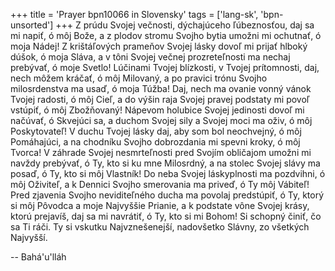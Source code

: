 +++
title = 'Prayer bpn10066 in Slovensky'
tags = ['lang-sk', 'bpn-unsorted']
+++
Z prúdu Svojej večnosti, dýchajúceho ľúbeznosťou, daj sa mi napiť, ó môj Bože, a z plodov stromu Svojho bytia umožni mi ochutnať, ó moja Nádej! Z krištáľových prameňov Svojej lásky  dovoľ mi prijať hlboký dúšok, ó moja Sláva, a v tôni Svojej večnej prozreteľnosti ma nechaj prebývať, ó moje Svetlo! Lúčinami Tvojej blízkosti, v Tvojej prítomnosti, daj, nech môžem kráčať, ó môj Milovaný, a po pravici trónu Svojho milosrdenstva ma usaď, ó moja Túžba! Daj, nech ma ovanie vonný vánok Tvojej radosti, ó môj Cieľ, a  do výšin raja Svojej pravej podstaty mi povoľ vstúpiť, ó môj Zbožňovaný! Nápevom holubice Svojej jedinosti dovoľ mi načúvať, ó Skvejúci sa, a duchom Svojej sily a Svojej moci ma oživ, ó môj Poskytovateľ! V duchu Tvojej lásky daj, aby som bol neochvejný, ó môj Pomáhajúci, a na chodníku Svojho dobrozdania mi spevni kroky, ó môj Tvorca! V záhrade Svojej nesmrteľnosti pred Svojím obličajom umožni mi navždy prebývať, ó Ty, kto si ku mne Milosrdný, a na stolec Svojej slávy ma posaď, ó Ty, kto si môj Vlastník! Do neba Svojej láskyplnosti ma pozdvihni, ó môj Oživiteľ, a k Dennici Svojho smerovania ma priveď, ó Ty môj Vábiteľ! Pred zjavenia Svojho neviditeľného ducha ma povolaj predstúpiť, ó Ty, ktorý si môj Pôvodca a moje Najvyššie Prianie, a k podstate vône Svojej krásy, ktorú prejavíš, daj sa mi navrátiť, ó Ty, kto si mi Bohom!
Si schopný činiť, čo sa Ti ráči. Ty si vskutku Najvznešenejší, nadovšetko Slávny, zo všetkých Najvyšší.

-- Bahá'u'lláh
